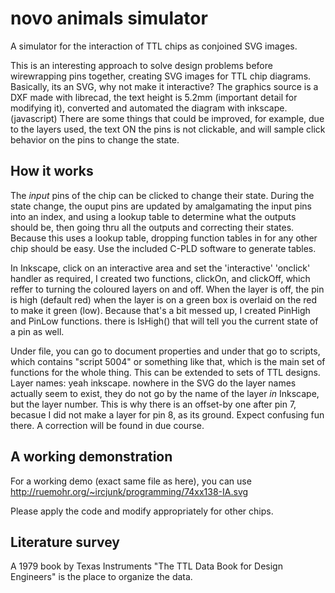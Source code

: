 # novo animals simulator
A simulator for the interaction of TTL chips as conjoined SVG images.

This is an interesting approach to solve design problems before wirewrapping pins together, creating SVG images for TTL chip diagrams. Basically, its an SVG, why not make it interactive? The graphics source is a DXF made with librecad, the text height is 5.2mm (important detail for modifying it), converted and automated the diagram with inkscape. (javascript) There are some things that could be improved, for example, due to the layers used, the text ON the pins is not clickable, and will sample click behavior on the pins to change the state.

## How it works

The *input* pins of the chip can be clicked to change their state. During the state change, the ouput pins are updated by amalgamating the input pins into an index, and using a lookup table to determine what the outputs should be, then going thru all the outputs and correcting their states. Because this uses a lookup table, dropping function tables in for any other chip should be easy. Use the included C-PLD software to generate tables.

In Inkscape, click on an interactive area and set the 'interactive' 'onclick' handler as required, I created two functions, clickOn, and clickOff, which reffer to turning the coloured layers on and off. When the layer is off, the pin is high (default red) when the layer is on a green box is overlaid on the red to make it green (low). Because that's a bit messed up, I created PinHigh and PinLow functions. there is IsHigh() that will tell you the current state of a pin as well.

Under file, you can go to document properties and under that go to scripts, which contains "script 5004" or something like that, which is the main set of functions for the whole thing. This can be extended to sets of TTL designs. Layer names: yeah inkscape. nowhere in the SVG do the layer names actually seem to exist, they do not go by the name of the layer *in* Inkscape, but the layer number. This is why there is an offset-by one after pin 7, becasue I did not make a layer for pin 8, as its ground. Expect confusing fun there. A correction will be found in due course.

## A working demonstration

For a working demo (exact same file as here), you can use 
  http://ruemohr.org/~ircjunk/programming/74xx138-IA.svg

  Please apply the code and modify appropriately for other chips.

  ## Literature survey

  A 1979 book by Texas Instruments "The TTL Data Book for Design Engineers" is the place to organize the data.